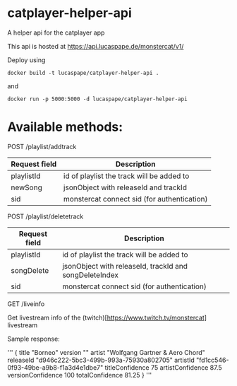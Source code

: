 # catplayer-helper-api
A helper api for the catplayer app

This api is hosted at https://api.lucaspape.de/monstercat/v1/

Deploy using
```
docker build -t lucaspape/catplayer-helper-api .
```
and
```
docker run -p 5000:5000 -d lucaspape/catplayer-helper-api
```

# Available methods:

POST /playlist/addtrack

Request field | Description
-------------|------------
playlistId | id of playlist the track will be added to
newSong | jsonObject with releaseId and trackId
sid | monstercat connect sid (for authentication)

POST /playlist/deletetrack

Request field | Description
-------------|------------
playlistId | id of playlist the track will be added to
songDelete | jsonObject with releaseId, trackId and songDeleteIndex
sid | monstercat connect sid (for authentication)

GET /liveinfo

Get livestream info of the (twitch)[https://www.twitch.tv/monstercat] livestream

Sample response:

'''
{
  title	"Borneo"
  version	""
  artist	"Wolfgang Gartner & Aero Chord"
  releaseId	"d946c222-5bc3-499b-993a-75930a802705"
  artistId	"fd1cc546-0f93-49be-a9b8-f1a3d4e1dbe7"
  titleConfidence	75
  artistConfidence	87.5
  versionConfidence	100
  totalConfidence	81.25
}
'''
